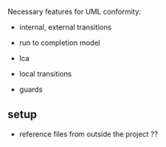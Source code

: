 Necessary features for UML conformity:

- internal, external transitions
- run to completion model

- lca
- local transitions
- guards

## setup

- reference files from outside the project ??
